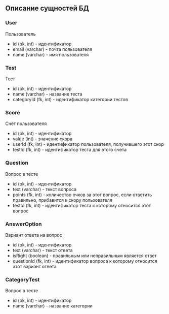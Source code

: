 <h2>Описание сущностей БД</h2>
<h3>User</h3>
<p>Пользователь</p>
<ul> 
    <li>id (pk, int) - идентификатор</li>
    <li>email (varchar) - почта пользователя</li>
    <li>name (varchar) - имя пользователя</li>
</ul>

<h3>Test</h3>
<p>Тест</p>
<ul> 
    <li>id (pk, int) - идентификатор</li>
    <li>name (varchar) - название теста</li>
    <li>categoryId (fk, int) - идентификатор категории тестов</li>
</ul>

<h3>Score</h3>
<p>Счёт пользователя</p>
<ul> 
    <li>id (pk, int) - идентификатор</li>
    <li>value (int) - значение скора</li>
    <li>userId (fk, int) - идентификатор пользователя, получившего этот скор</li>
    <li>testId (fk, int) - идентификатор теста для этого счета</li>
</ul>

<h3>Question</h3>
<p>Вопрос в тесте</p>
<ul> 
    <li>id (pk, int) - идентификатор</li>
    <li>text (varchar) - текст вопроса</li>
    <li>points (fk, int) - количество очков за этот вопрос, если ответить правильно, прибавится к скору пользователя</li>
    <li>testId (fk, int) - идентификатор теста к которому относится этот вопрос</li>
</ul>

<h3>AnswerOption</h3>
<p>Вариант ответа на вопрос</p>
<ul> 
    <li>id (pk, int) - идентификатор</li>
    <li>text (varchar) - текст ответа</li>
    <li>isRight (boolean) - правильным или неправильным является ответ</li>
    <li>questionId (fk, int) - идентификатор вопроса к которому относится этот вариант ответа</li>
</ul>

<h3>CategoryTest</h3>
<p>Вопрос в тесте</p>
<ul> 
    <li>id (pk, int) - идентификатор</li>
    <li>name (varchar) - название категории</li>
</ul>

